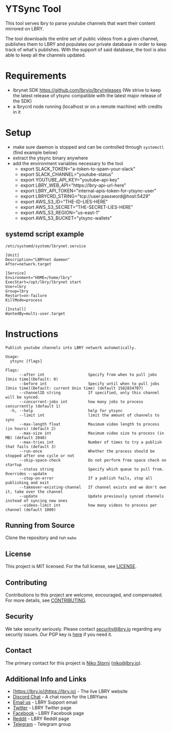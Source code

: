 # YTSync Tool
This tool serves lbry to parse youtube channels that want their content mirrored on LBRY.

The tool downloads the entire set of public videos from a given channel, publishes them to LBRY and populates our private database in order to keep track of what's publishes.
With the support of said database, the tool is also able to keep all the channels updated.


# Requirements
- lbrynet SDK https://github.com/lbryio/lbry/releases (We strive to keep the latest release of ytsync compatible with the latest major release of the SDK)
- a lbrycrd node running (localhost or on a remote machine) with credits in it

# Setup
- make sure daemon is stopped and can be controlled through `systemctl` (find example below)
- extract the ytsync binary anywhere
- add the environment variables necessary to the tool
  - export SLACK_TOKEN="a-token-to-spam-your-slack"
  - export SLACK_CHANNEL="youtube-status"
  - export YOUTUBE_API_KEY="youtube-api-key"
  - export LBRY_WEB_API="https://lbry-api-url-here"
  - export LBRY_API_TOKEN="internal-apis-token-for-ytsync-user"
  - export LBRYCRD_STRING="tcp://user:password@host:5429"
  - export AWS_S3_ID="THE-ID-LIES-HERE"
  - export AWS_S3_SECRET="THE-SECRET-LIES-HERE"
  - export AWS_S3_REGION="us-east-1"
  - export AWS_S3_BUCKET="ytsync-wallets"

## systemd script example
`/etc/systemd/system/lbrynet.service`
```
[Unit]
Description="LBRYnet daemon"
After=network.target

[Service]
Environment="HOME=/home/lbry"
ExecStart=/opt/lbry/lbrynet start
User=lbry
Group=lbry
Restart=on-failure
KillMode=process

[Install]
WantedBy=multi-user.target
```

# Instructions

```
Publish youtube channels into LBRY network automatically.

Usage:
  ytsync [flags]

Flags:
      --after int                   Specify from when to pull jobs [Unix time](Default: 0)
      --before int                  Specify until when to pull jobs [Unix time](Default: current Unix time) (default 1582834707)
      --channelID string            If specified, only this channel will be synced.
      --concurrent-jobs int         how many jobs to process concurrently (default 1)
  -h, --help                        help for ytsync
      --limit int                   limit the amount of channels to sync
      --max-length float            Maximum video length to process (in hours) (default 2)
      --max-size int                Maximum video size to process (in MB) (default 2048)
      --max-tries int               Number of times to try a publish that fails (default 3)
      --run-once                    Whether the process should be stopped after one cycle or not
      --skip-space-check            Do not perform free space check on startup
      --status string               Specify which queue to pull from. Overrides --update
      --stop-on-error               If a publish fails, stop all publishing and exit
      --takeover-existing-channel   If channel exists and we don't own it, take over the channel
      --update                      Update previously synced channels instead of syncing new ones
      --videos-limit int            how many videos to process per channel (default 1000)
```

## Running from Source

Clone the repository and run `make` 

## License

This project is MIT licensed. For the full license, see [LICENSE](LICENSE).

## Contributing

Contributions to this project are welcome, encouraged, and compensated. For more details, see [CONTRIBUTING](https://lbry.tech/contribute).

## Security

We take security seriously. Please contact [security@lbry.io](mailto:security@lbry.io) regarding any security issues. Our PGP key is [here](https://keybase.io/lbry/key.asc) if you need it.

## Contact

The primary contact for this project is [Niko Storni](https://github.com/nikooo777) (niko@lbry.io).

## Additional Info and Links

- [https://lbry.io](https://lbry.io) - The live LBRY website
- [Discord Chat](https://chat.lbry.io) - A chat room for the LBRYians
- [Email us](mailto:hello@lbry.io) - LBRY Support email
- [Twitter](https://twitter.com/@lbryio) - LBRY Twitter page
- [Facebook](https://www.facebook.com/lbryio/) - LBRY Facebook page
- [Reddit](https://reddit.com/r/lbry) - LBRY Reddit page
- [Telegram](https://t.me/lbryofficial) - Telegram group
